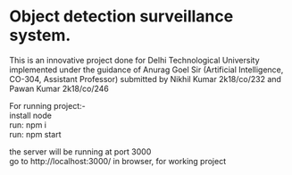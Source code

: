 # Object detection surveillance system.


This is an innovative project done for Delhi Technological University implemented under the guidance of Anurag Goel Sir (Artificial Intelligence, CO-304, Assistant Professor) submitted by Nikhil Kumar 2k18/co/232 and Pawan Kumar 2k18/co/246

For running project:- </br>
install node </br>
run: npm i </br>
run: npm start </br>

the server will be running at port 3000 </br>
go to http://localhost:3000/ in browser, for working project